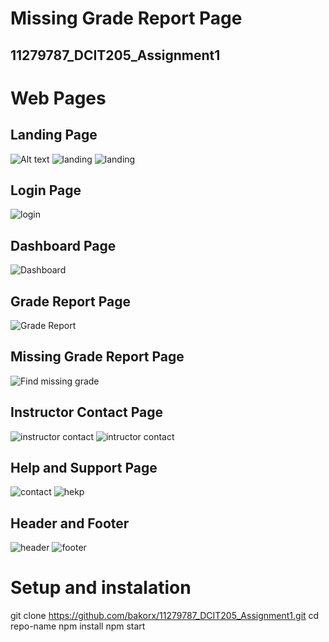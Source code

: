 # Missing Grade Report Page
## 11279787_DCIT205_Assignment1

# Web Pages
## Landing Page
![Alt text](<Page Screenshots/landing1.png>)
![landing](<Page Screenshots/landing2.png>)
![landing](<Page Screenshots/landing 3.png>)

## Login Page
![login](<Page Screenshots/login.png>)

## Dashboard Page
![Dashboard](<Page Screenshots/dashboard.png>)

## Grade Report Page
![Grade Report](<Page Screenshots/Missing Grade Report.png>)

## Missing Grade Report Page
![Find missing grade](<Page Screenshots/Missing Grade Report.png>)

## Instructor Contact Page
![instructor contact](<Page Screenshots/instructor contact.png>)
![intructor contact](<Page Screenshots/instructor contact 2.png>)

## Help and Support Page
![contact ](<Page Screenshots/contact 1.png>)
![hekp](<Page Screenshots/help 1.png>)



## Header and Footer
![header](<Page Screenshots/header.png>)
![footer](<Page Screenshots/footer.png>)

# Setup and instalation
git clone https://github.com/bakorx/11279787_DCIT205_Assignment1.git
cd repo-name
npm install
npm start






